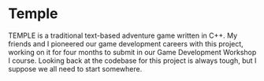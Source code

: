 # Temple
TEMPLE is a traditional text-based adventure game written in C++. My friends and I pioneered our game development careers with this project, working on it for four months to submit in our Game Development Workshop I course. Looking back at the codebase for this project is always tough, but I suppose we all need to start somewhere.
